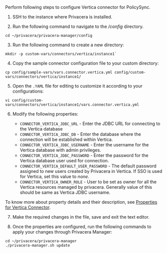 Perform following steps to configure Vertica connector for PolicySync.

1.  SSH to the instance where Privacera is installed.

2.  Run the following command to navigate to the */config* directory.
```shell
cd ~/privacera/privacera-manager/config
```

3. Run the following command to create a new directory:
```shell
mkdir -p custom-vars/connectors/vertica/instance1`
```

4. Copy the sample connector configuration file to your custom directory:
```shell
cp config/sample-vars/vars.connector.vertica.yml config/custom-vars/connectors/vertica/instance1/
```

5. Open the `.YAML` file for editing to customize it according to your configurations:
```shell
vi config/custom-vars/connectors/vertica/instance1/vars.connector.vertica.yml
```

6. Modify the following properties:

   - `CONNECTOR_VERTICA_JDBC_URL` - Enter the JDBC URL for connecting to the Vertica database
   - `CONNECTOR_VERTICA_JDBC_DB` - Enter the database where the connection will be established within Vertica.
   - `CONNECTOR_VERTICA_JDBC_USERNAME` - Enter the username for the Vertica database with admin privileges.
   - `CONNECTOR_VERTICA_JDBC_PASSWORD` - Enter the password for the Vertica database user used for connection.
   - `CONNECTOR_VERTICA_DEFAULT_USER_PASSWORD` - The default password assigned to new users created by Privacera in Vertica. If SSO is used for Vertica, set this value to *none*.
   - `CONNECTOR_VERTICA_OWNER_ROLE` - User to be set as owner for all the Vertica resources managed by privacera. Generally value of this should be same as Vertica JDBC username.

 To know more about property details and their description, see [Properties for
Vertica Connector](properties-for-vertica-connector.html "Properties for
Vertica Connector").

7. Make the required changes in the file, save and exit the text editor.

8. Once the properties are configured, run the following commands to apply your changes through Privacera Manager:
```shell
cd ~/privacera/privacera-manager
./privacera-manager.sh update
```
